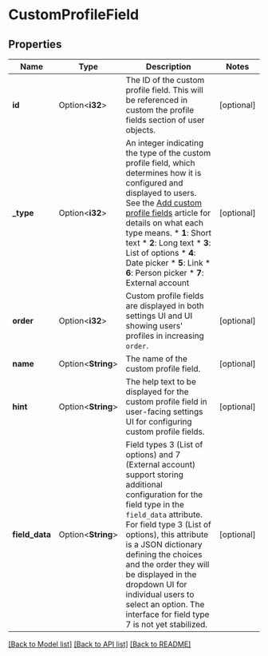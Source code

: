 # CustomProfileField

## Properties

Name | Type | Description | Notes
------------ | ------------- | ------------- | -------------
**id** | Option<**i32**> | The ID of the custom profile field.  This will be referenced in custom the profile fields section of user objects.  | [optional]
**_type** | Option<**i32**> | An integer indicating the type of the custom profile field, which determines how it is configured and displayed to users.  See the [Add custom profile fields](/help/add-custom-profile-fields) article for details on what each type means.  * **1**: Short text * **2**: Long text * **3**: List of options * **4**: Date picker * **5**: Link * **6**: Person picker * **7**: External account  | [optional]
**order** | Option<**i32**> | Custom profile fields are displayed in both settings UI and UI showing users' profiles in increasing `order`.  | [optional]
**name** | Option<**String**> | The name of the custom profile field.  | [optional]
**hint** | Option<**String**> | The help text to be displayed for the custom profile field in user-facing settings UI for configuring custom profile fields.  | [optional]
**field_data** | Option<**String**> | Field types 3 (List of options) and 7 (External account) support storing additional configuration for the field type in the `field_data` attribute.  For field type 3 (List of options), this attribute is a JSON dictionary defining the choices and the order they will be displayed in the dropdown UI for individual users to select an option.  The interface for field type 7 is not yet stabilized.  | [optional]

[[Back to Model list]](../README.md#documentation-for-models) [[Back to API list]](../README.md#documentation-for-api-endpoints) [[Back to README]](../README.md)


